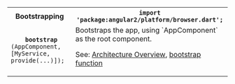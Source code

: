 <table>
<tr>
  <th>Bootstrapping</th>
  <th>
    <code>import 'package:angular2/platform/browser.dart';</code>
  </th>
</tr>
<tr>
  <td class="nowrap"><code class="prettyprint lang-dart">
    <b>bootstrap​</b>(AppComponent, [MyService, provide(...)]);
  </code></td>
  <td markdown="1">
  Bootstraps the app, using `AppComponent` as the root component.

  See: [Architecture Overview](/angular/guide/architecture),
  [bootstrap function](/angular/api/angular2.platform.browser/bootstrap)
  </td>
</tr>
</table>
